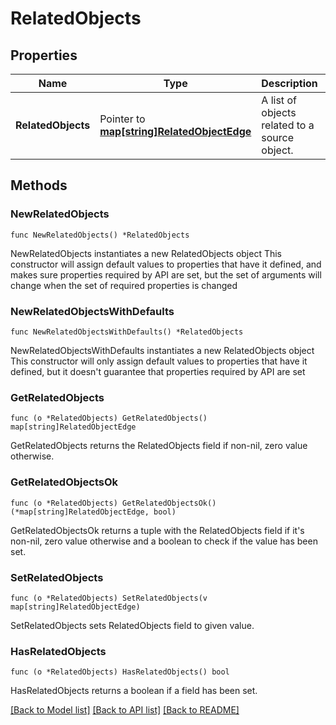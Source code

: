 # RelatedObjects

## Properties

Name | Type | Description | Notes
------------ | ------------- | ------------- | -------------
**RelatedObjects** | Pointer to [**map[string]RelatedObjectEdge**](RelatedObjectEdge.md) | A list of objects related to a source object. | [optional] 

## Methods

### NewRelatedObjects

`func NewRelatedObjects() *RelatedObjects`

NewRelatedObjects instantiates a new RelatedObjects object
This constructor will assign default values to properties that have it defined,
and makes sure properties required by API are set, but the set of arguments
will change when the set of required properties is changed

### NewRelatedObjectsWithDefaults

`func NewRelatedObjectsWithDefaults() *RelatedObjects`

NewRelatedObjectsWithDefaults instantiates a new RelatedObjects object
This constructor will only assign default values to properties that have it defined,
but it doesn't guarantee that properties required by API are set

### GetRelatedObjects

`func (o *RelatedObjects) GetRelatedObjects() map[string]RelatedObjectEdge`

GetRelatedObjects returns the RelatedObjects field if non-nil, zero value otherwise.

### GetRelatedObjectsOk

`func (o *RelatedObjects) GetRelatedObjectsOk() (*map[string]RelatedObjectEdge, bool)`

GetRelatedObjectsOk returns a tuple with the RelatedObjects field if it's non-nil, zero value otherwise
and a boolean to check if the value has been set.

### SetRelatedObjects

`func (o *RelatedObjects) SetRelatedObjects(v map[string]RelatedObjectEdge)`

SetRelatedObjects sets RelatedObjects field to given value.

### HasRelatedObjects

`func (o *RelatedObjects) HasRelatedObjects() bool`

HasRelatedObjects returns a boolean if a field has been set.


[[Back to Model list]](../README.md#documentation-for-models) [[Back to API list]](../README.md#documentation-for-api-endpoints) [[Back to README]](../README.md)


